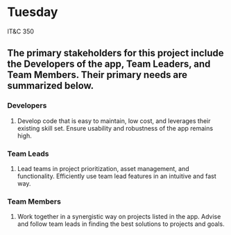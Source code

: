 # Tuesday
IT&amp;C 350

## The primary stakeholders for this project include the Developers of the app, Team Leaders, and Team Members. Their primary needs are summarized below.

### Developers
1. Develop code that is easy to maintain, low cost, and leverages their existing skill set. Ensure usability and robustness of the app remains high.

### Team Leads
1. Lead teams in project prioritization, asset management, and functionality. Efficiently use team lead features in an intuitive and fast way. 

### Team Members
1. Work together in a synergistic way on projects listed in the app. Advise and follow team leads in finding the best solutions to projects and goals.

